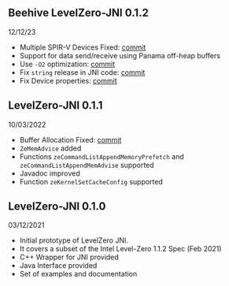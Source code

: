 ## Beehive LevelZero-JNI 0.1.2 
12/12/23

- Multiple SPIR-V Devices Fixed: [commit](https://github.com/beehive-lab/levelzero-jni/commit/fe20b18c9623b4d0533ee50d878b266ecdce46dc)
- Support for data send/receive using Panama off-heap buffers 
- Use `-O2` optimization: [commit](https://github.com/beehive-lab/levelzero-jni/commit/721b8aed7ac4e419843b3029be99c11267eeb32c)
- Fix `string` release in JNI code: [commit](https://github.com/beehive-lab/levelzero-jni/commit/3c6d463ebafbf9d2de7be128f79483ff28c5ace6)
- Fix Device properties: [commit](https://github.com/beehive-lab/levelzero-jni/commit/83c2e032197e2f8a13d895d2b75f72693424bd7b)

## LevelZero-JNI 0.1.1
10/03/2022

- Buffer Allocation Fixed: [commit](https://github.com/beehive-lab/levelzero-jni/commit/26e5155dc349ff9db9a01fe6d9ec08104a0a5d70)
- `ZeMemAdvice` added
- Functions `zeCommandListAppendMemoryPrefetch` and `zeCommandListAppendMemAdvise` supported
- Javadoc improved
- Function `zeKernelSetCacheConfig` supported


## LevelZero-JNI 0.1.0
03/12/2021

- Initial prototype of LevelZero JNI.
- It covers a subset of the Intel Level-Zero 1.1.2 Spec (Feb 2021)
- C++ Wrapper for JNI provided
- Java Interface provided
- Set of examples and documentation